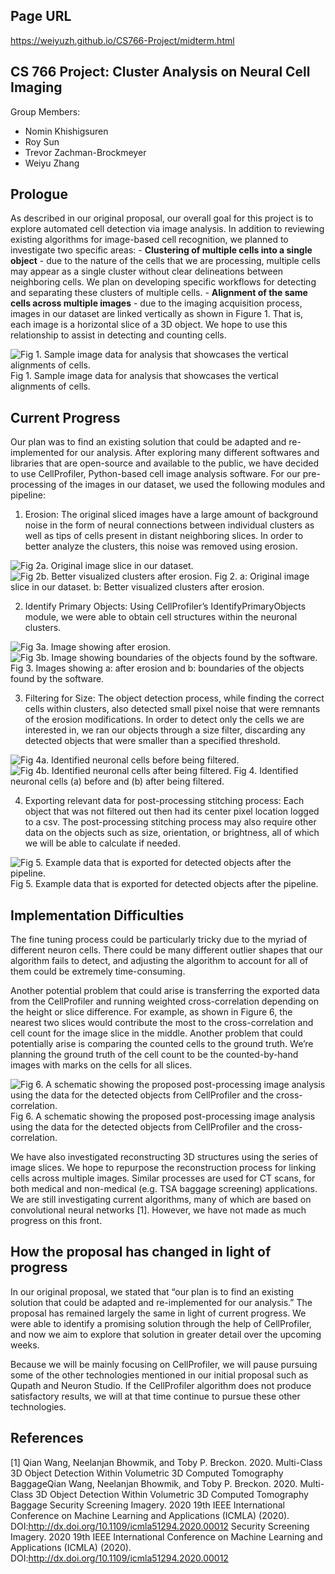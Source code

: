 ## Page URL
https://weiyuzh.github.io/CS766-Project/midterm.html

## CS 766 Project: Cluster Analysis on Neural Cell Imaging
Group Members:
- Nomin Khishigsuren
- Roy Sun
- Trevor Zachman-Brockmeyer
- Weiyu Zhang

## Prologue
As described in our original proposal, our overall goal for this project is to explore automated cell detection via image analysis. In addition to reviewing existing algorithms for image-based cell recognition, we planned to investigate two specific areas:
    - **Clustering of multiple cells into a single object** - due to the nature of the cells that we are processing, multiple cells may appear as a single cluster without clear delineations between neighboring cells. We plan on developing specific workflows for detecting and separating these clusters of multiple cells.
    -  **Alignment of the same cells across multiple images** - due to the imaging acquisition process, images in our dataset are linked vertically as shown in Figure 1. That is, each image is a horizontal slice of a 3D object. We hope to use this relationship to assist in detecting and counting cells.


![Fig 1. Sample image data for analysis that showcases the vertical alignments of cells.](images/midterm_figure_1.PNG)
Fig 1. Sample image data for analysis that showcases the vertical alignments of cells.

## Current Progress
Our plan was to find an existing solution that could be adapted and re-implemented for our analysis. After exploring many different softwares and libraries that are open-source and available to the public, we have decided to use CellProfiler, Python-based cell image analysis software. For our pre-processing of the images in our dataset, we used the following modules and pipeline: 

1. Erosion: 
The original sliced images have a large amount of background noise in the form of neural connections between individual clusters as well as tips of cells present in distant neighboring slices. In order to better analyze the clusters, this noise was removed using erosion. 

![Fig 2a. Original image slice in our dataset.](images/midterm_figure_2a.PNG) ![Fig 2b. Better visualized clusters after erosion.](images/midterm_figure_2b.PNG)
Fig 2. a: Original image slice in our dataset. b: Better visualized clusters after erosion.

2. Identify Primary Objects: 
Using CellProfiler’s IdentifyPrimaryObjects module, we were able to obtain cell structures within the neuronal clusters.

![Fig 3a. Image showing after erosion.](images/midterm_figure_3a.PNG) ![Fig 3b. Image showing boundaries of the objects found by the software.](images/midterm_figure_3b.PNG)
Fig 3. Images showing a: after erosion and b: boundaries of the objects found by the software.

3. Filtering for Size: 
The object detection process, while finding the correct cells within clusters, also detected small pixel noise that were remnants of the erosion modifications. In order to detect only the cells we are interested in, we ran our objects through a size filter, discarding any detected objects that were smaller than a specified threshold.

![Fig 4a. Identified neuronal cells before being filtered.](images/midterm_figure_4a.PNG) ![Fig 4b. Identified neuronal cells after being filtered.](images/midterm_figure_4b.PNG)
Fig 4. Identified neuronal cells (a) before and (b) after being filtered.

4. Exporting relevant data for post-processing stitching process: 
Each object that was not filtered out then had its center pixel location logged to a csv. The post-processing stitching process may also require other data on the objects such as size, orientation, or brightness, all of which we will be able to calculate if needed. 

![Fig 5. Example data that is exported for detected objects after the pipeline.](images/midterm_figure_5.PNG)
Fig 5. Example data that is exported for detected objects after the pipeline.


## Implementation Difficulties

The fine tuning process could be particularly tricky due to the myriad of different neuron cells. There could be many different outlier shapes that our algorithm fails to detect, and adjusting the algorithm to account for all of them could be extremely time-consuming. 

Another potential problem that could arise is transferring the exported data from the CellProfiler and running weighted cross-correlation depending on the height or slice difference. For example, as shown in Figure 6, the nearest two slices would contribute the most to the cross-correlation and cell count for the image slice in the middle. Another problem that could potentially arise is comparing the counted cells to the ground truth. We’re planning the ground truth of the cell count to be the counted-by-hand images with marks on the cells for all slices. 

![Fig 6. A schematic showing the proposed post-processing image analysis using the data for the detected objects from CellProfiler and the cross-correlation.](images/midterm_figure_6.PNG)
Fig 6. A schematic showing the proposed post-processing image analysis using the data for the detected objects from CellProfiler and the cross-correlation.

We have also investigated reconstructing 3D structures using the series of image slices. We hope to repurpose the reconstruction process for linking cells across multiple images. Similar processes are used for CT scans, for both medical and non-medical (e.g. TSA baggage screening) applications. We are still investigating current algorithms, many of which are based on convolutional neural networks [1]. However, we have not made as much progress on this front.


## How the proposal has changed in light of progress

In our original proposal,  we stated that “our plan is to find an existing solution that could be adapted and re-implemented for our analysis.” The proposal has remained largely the same in light of current progress. We were able to identify a promising solution through the help of CellProfiler, and now we aim to explore that solution in greater detail over the upcoming weeks. 

Because we will be mainly focusing on CellProfiler, we will pause pursuing some of the other technologies mentioned in our initial proposal such as Qupath and Neuron Studio. If the CellProfiler algorithm does not produce satisfactory results, we will at that time continue to pursue these other technologies. 


## References

[1] Qian Wang, Neelanjan Bhowmik, and Toby P. Breckon. 2020. Multi-Class 3D Object Detection Within Volumetric 3D Computed Tomography BaggageQian Wang, Neelanjan Bhowmik, and Toby P. Breckon. 2020. Multi-Class 3D Object Detection Within Volumetric 3D Computed Tomography Baggage Security Screening Imagery. 2020 19th IEEE International Conference on Machine Learning and Applications (ICMLA) (2020). DOI:http://dx.doi.org/10.1109/icmla51294.2020.00012 Security Screening Imagery. 2020 19th IEEE International Conference on Machine Learning and Applications (ICMLA) (2020). DOI:http://dx.doi.org/10.1109/icmla51294.2020.00012